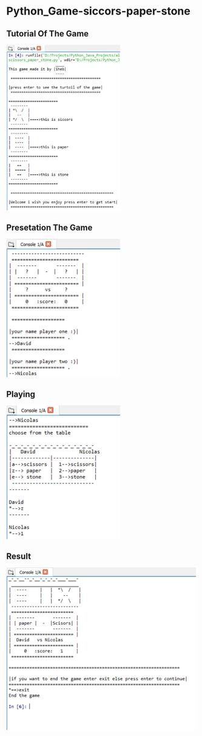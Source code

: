# Python_Game-siccors-paper-stone
<h2>Tutorial Of The Game</h2>
<img src="images/siccors_paper_stone-tutorial_game.PNG" width="300" />

<h2>Presetation The Game</h2>
<img src="images/siccors_paper_stone-take_a_look_at_the_game_before_playing.PNG" width="300" />

<h2>Playing</h2>
<img src="images/siccors_paper_stone-playing.PNG" width="300" />

<h2>Result</h2>
<img src="images/siccors_paper_stone-result.PNG" width="500" />
